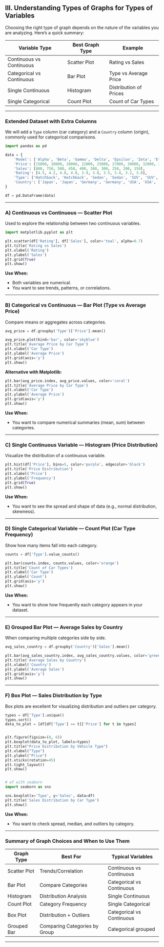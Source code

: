 
## **III. Understanding Types of Graphs for Types of Variables**

Choosing the right type of graph depends on the nature of the variables you are analyzing.
Here’s a quick summary:

| **Variable Type**         | **Best Graph Type** | **Example**            |
| ------------------------- | ------------------- | ---------------------- |
| Continuous vs Continuous  | Scatter Plot        | Rating vs Sales        |
| Categorical vs Continuous | Bar Plot            | Type vs Average Price  |
| Single Continuous         | Histogram           | Distribution of Prices |
| Single Categorical        | Count Plot          | Count of Car Types     |

---

### **Extended Dataset with Extra Columns**

We will add a `Type` column (car category) and a `Country` column (origin), commonly used for categorical comparisons.

```python
import pandas as pd

data = {
    'Model': ['Alpha', 'Beta', 'Gamma', 'Delta', 'Epsilon', 'Zeta', 'Eta', 'Theta', 'Iota', 'Kappa'],
    'Price': [15000, 18000, 20000, 22000, 25000, 27000, 30000, 32000, 35000, 40000],
    'Sales': [800, 750, 500, 450, 400, 380, 300, 250, 200, 150],
    'Rating': [4.5, 4.2, 4.8, 4.0, 3.9, 3.8, 3.5, 3.4, 3.2, 3.0],
    'Type': ['Hatchback', 'Hatchback', 'Sedan', 'Sedan', 'SUV', 'SUV', 'SUV', 'Truck', 'Truck', 'Truck'],
    'Country': ['Japan', 'Japan', 'Germany', 'Germany', 'USA', 'USA', 'USA', 'USA', 'Japan', 'Germany']
}

df = pd.DataFrame(data)
```

---

### **A) Continuous vs Continuous — Scatter Plot**

Used to explore the relationship between two continuous variables.

```python
import matplotlib.pyplot as plt

plt.scatter(df['Rating'], df['Sales'], color='teal', alpha=0.7)
plt.title('Rating vs Sales')
plt.xlabel('Rating')
plt.ylabel('Sales')
plt.grid(True)
plt.show()
```

**Use When:**

* Both variables are numerical.
* You want to see trends, patterns, or correlations.

---

### **B) Categorical vs Continuous — Bar Plot (Type vs Average Price)**

Compare means or aggregates across categories.

```python
avg_price = df.groupby('Type')['Price'].mean()

avg_price.plot(kind='bar', color='skyblue')
plt.title('Average Price by Car Type')
plt.xlabel('Car Type')
plt.ylabel('Average Price')
plt.grid(axis='y')
plt.show()
```

**Alternative with Matplotlib:**

```python
plt.bar(avg_price.index, avg_price.values, color='coral')
plt.title('Average Price by Car Type')
plt.xlabel('Car Type')
plt.ylabel('Average Price')
plt.grid(axis='y')
plt.show()
```

**Use When:**

* You want to compare numerical summaries (mean, sum) between categories.

---

### **C) Single Continuous Variable — Histogram (Price Distribution)**

Visualize the distribution of a continuous variable.

```python
plt.hist(df['Price'], bins=5, color='purple', edgecolor='black')
plt.title('Price Distribution')
plt.xlabel('Price')
plt.ylabel('Frequency')
plt.grid(True)
plt.show()
```

**Use When:**

* You want to see the spread and shape of data (e.g., normal distribution, skewness).

---

### **D) Single Categorical Variable — Count Plot (Car Type Frequency)**

Show how many items fall into each category.

```python
counts = df['Type'].value_counts()

plt.bar(counts.index, counts.values, color='orange')
plt.title('Count of Car Types')
plt.xlabel('Car Type')
plt.ylabel('Count')
plt.grid(axis='y')
plt.show()
```

**Use When:**

* You want to show how frequently each category appears in your dataset.

---

### **E) Grouped Bar Plot — Average Sales by Country**

When comparing multiple categories side by side.

```python
avg_sales_country = df.groupby('Country')['Sales'].mean()

plt.bar(avg_sales_country.index, avg_sales_country.values, color='green')
plt.title('Average Sales by Country')
plt.xlabel('Country')
plt.ylabel('Average Sales')
plt.grid(axis='y')
plt.show()
```

---

### **F) Box Plot — Sales Distribution by Type**

Box plots are excellent for visualizing distribution and outliers per category.

```python
types = df['Type'].unique()
types.sort()
data_to_plot = [df[df['Type'] == t]['Price'] for t in types]


plt.figure(figsize=(8, 6))
plt.boxplot(data_to_plot, labels=types)
plt.title("Price Distribution by Vehicle Type")
plt.xlabel("Type")
plt.ylabel("Price")
plt.xticks(rotation=45)
plt.tight_layout()
plt.show()


# of with seaborn
import seaborn as sns

sns.boxplot(x='Type', y='Sales', data=df)
plt.title('Sales Distribution by Car Type')
plt.show()
```

**Use When:**

* You want to check spread, median, and outliers by category.

---

### **Summary of Graph Choices and When to Use Them**

| Graph Type   | Best For                      | Typical Variables         |
| ------------ | ----------------------------- | ------------------------- |
| Scatter Plot | Trends/Correlation            | Continuous vs Continuous  |
| Bar Plot     | Compare Categories            | Categorical vs Continuous |
| Histogram    | Distribution Analysis         | Single Continuous         |
| Count Plot   | Category Frequency            | Single Categorical        |
| Box Plot     | Distribution + Outliers       | Categorical vs Continuous |
| Grouped Bar  | Comparing Categories by Group | Categorical grouped       |

---

